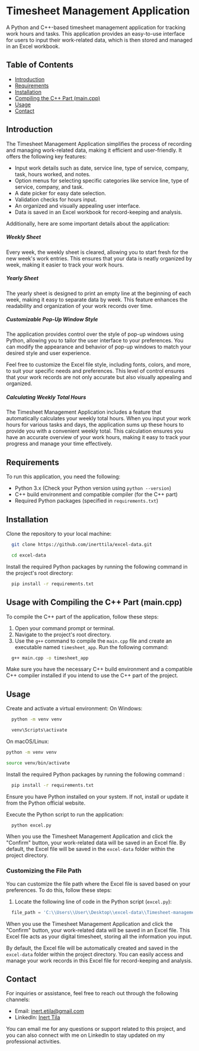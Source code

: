 # Timesheet Management Application

A Python and C++-based timesheet management application for tracking work hours and tasks. This application provides an easy-to-use interface for users to input their work-related data, which is then stored and managed in an Excel workbook.

## Table of Contents

- [Introduction](#introduction)
- [Requirements](#requirements)
- [Installation](#installation)
- [Compiling the C++ Part (main.cpp)](#compiling-the-c-part-maincpp)
- [Usage](#usage)
- [Contact](#contact)

## Introduction

The Timesheet Management Application simplifies the process of recording and managing work-related data, making it efficient and user-friendly. It offers the following key features:

- Input work details such as date, service line, type of service, company, task, hours worked, and notes.
- Option menus for selecting specific categories like service line, type of service, company, and task.
- A date picker for easy date selection.
- Validation checks for hours input.
- An organized and visually appealing user interface.
- Data is saved in an Excel workbook for record-keeping and analysis.

Additionally, here are some important details about the application:

##### Weekly Sheet

Every week, the weekly sheet is cleared, allowing you to start fresh for the new week's work entries. This ensures that your data is neatly organized by week, making it easier to track your work hours.

##### Yearly Sheet

The yearly sheet is designed to print an empty line at the beginning of each week, making it easy to separate data by week. This feature enhances the readability and organization of your work records over time.

##### Customizable Pop-Up Window Style

The application provides control over the style of pop-up windows using Python, allowing you to tailor the user interface to your preferences. You can modify the appearance and behavior of pop-up windows to match your desired style and user experience.

Feel free to customize the Excel file style, including fonts, colors, and more, to suit your specific needs and preferences. This level of control ensures that your work records are not only accurate but also visually appealing and organized.

##### Calculating Weekly Total Hours

The Timesheet Management Application includes a feature that automatically calculates your weekly total hours. When you input your work hours for various tasks and days, the application sums up these hours to provide you with a convenient weekly total. This calculation ensures you have an accurate overview of your work hours, making it easy to track your progress and manage your time effectively.

## Requirements

To run this application, you need the following:

- Python 3.x (Check your Python version using `python --version`)
- C++ build environment and compatible compiler (for the C++ part)
- Required Python packages (specified in `requirements.txt`)

## Installation

Clone the repository to your local machine:

```bash
  git clone https://github.com/inerttila/excel-data.git

  cd excel-data
```

Install the required Python packages by running the following command in the project's root directory:

```bash
  pip install -r requirements.txt
```

## Usage with Compiling the C++ Part (main.cpp)

To compile the C++ part of the application, follow these steps:

1. Open your command prompt or terminal.
2. Navigate to the project's root directory.
3. Use the `g++` command to compile the `main.cpp` file and create an executable named `timesheet_app`. Run the following command:

```bash
  g++ main.cpp -o timesheet_app
```

Make sure you have the necessary C++ build environment and a compatible C++ compiler installed if you intend to use the C++ part of the project.

## Usage

Create and activate a virtual environment:
On Windows:

```bash
  python -m venv venv

  venv\Scripts\activate
```

On macOS/Linux:

```bash
python -m venv venv

source venv/bin/activate
```
Install the required Python packages by running the following command :

```bash
  pip install -r requirements.txt
```
Ensure you have Python installed on your system. If not, install or update it from the Python official website.

Execute the Python script to run the application:

```bash
  python excel.py
```

When you use the Timesheet Management Application and click the "Confirm" button, your work-related data will be saved in an Excel file. By default, the Excel file will be saved in the `excel-data` folder within the project directory.

### Customizing the File Path

You can customize the file path where the Excel file is saved based on your preferences. To do this, follow these steps:

1. Locate the following line of code in the Python script (`excel.py`):

```python
  file_path = 'C:\\Users\\User\\Desktop\\excel-data\\Timesheet-managementt.xlsx'
```

When you use the Timesheet Management Application and click the "Confirm" button, your work-related data will be saved in an Excel file. This Excel file acts as your digital timesheet, storing all the information you input.

By default, the Excel file will be automatically created and saved in the `excel-data` folder within the project directory. You can easily access and manage your work records in this Excel file for record-keeping and analysis.

## Contact

For inquiries or assistance, feel free to reach out through the following channels:

- Email: [inert.etila@gmail.com](mailto:inert.etila@gmail.com)
- LinkedIn: [Inert Tila](https://al.linkedin.com/in/inerttila)

You can email me for any questions or support related to this project, and you can also connect with me on LinkedIn to stay updated on my professional activities.
